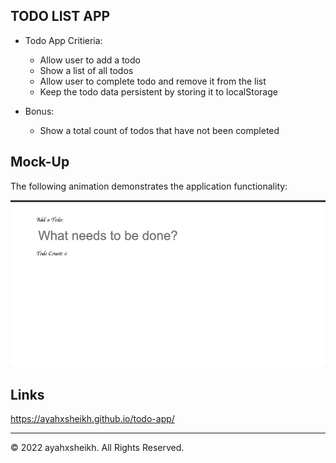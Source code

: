 ## TODO LIST APP

* Todo App Critieria:

    - Allow user to add a todo
    - Show a list of all todos
    - Allow user to complete todo and remove it from the list
    - Keep the todo data persistent by storing it to localStorage


 * Bonus:
    - Show a total count of todos that have not been completed

## Mock-Up

The following animation demonstrates the application functionality:

 ![Animation of Todo App that allows the user to create a task and once submitted a list of tasks will appear. The tasks are saved to localStorage. Has a checkbox to show task is completed and then user has option to remove task which also deletes the task item from localStorage.](images/todo_example.gif)

  ## Links
  https://ayahxsheikh.github.io/todo-app/ 


  ---
© 2022 ayahxsheikh. All Rights Reserved.